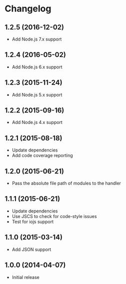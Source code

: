 
# Changelog

## 1.2.5 (2016-12-02)

  * Add Node.js 7.x support

## 1.2.4 (2016-05-02)

  * Add Node.js 6.x support

## 1.2.3 (2015-11-24)

  * Add Node.js 5.x support

## 1.2.2 (2015-09-16)

  * Add Node.js 4.x support

## 1.2.1 (2015-08-18)

  * Update dependencies
  * Add code coverage reporting

## 1.2.0 (2015-06-21)

  * Pass the absolute file path of modules to the handler

## 1.1.1 (2015-06-21)

  * Update dependencies
  * Use JSCS to check for code-style issues
  * Test for iojs support

## 1.1.0 (2015-03-14)

  * Add JSON support

## 1.0.0 (2014-04-07)

  * Initial release
